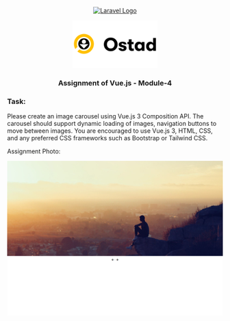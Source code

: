 <p align="center"><a href="https://vuejs.org/" target="_blank"><img src="https://upload.wikimedia.org/wikipedia/commons/thumb/9/95/Vue.js_Logo_2.svg/1200px-Vue.js_Logo_2.svg.png" width="400" alt="Laravel Logo"></a></p>
<p align="center"><a href="https://ostad.app/" target="_blank"><img src="https://github.com/alamin-php/ostad-assingment/blob/master/module-14/public/assets/ostad-app-logo-vector.png?raw=true" width="200" alt="Ostad Logo"></a></p>
<h3 align="center">Assignment of Vue.js - Module-4</h3>

### Task:
Please create an image carousel using Vue.js 3 Composition API. The carousel should support dynamic loading of images, navigation buttons to move between images. You are encouraged to use Vue.js 3, HTML, CSS, and any preferred CSS frameworks such as Bootstrap or Tailwind CSS. 

Assignment Photo:

![Module-4](https://github.com/alamin-php/ostad-vue-assignments-/blob/master/Module-4/src/assets/images/full-project.png?raw=true)